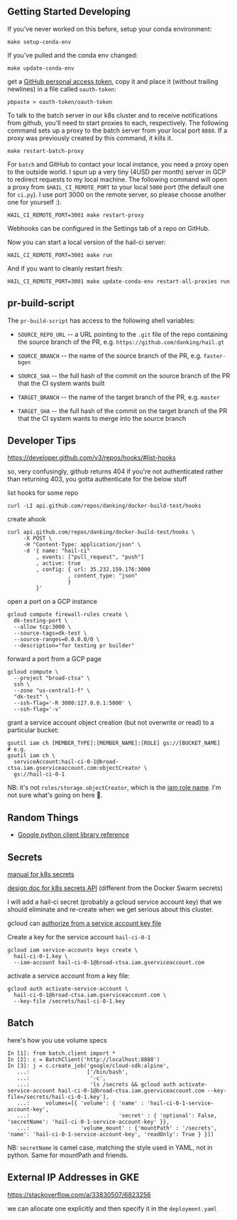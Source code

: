 Getting Started Developing
---

If you've never worked on this before, setup your conda environment:

```
make setup-conda-env
```

If you've pulled and the conda env changed:

```
make update-conda-env
```

get a [GitHub personal access token](https://github.com/settings/tokens), copy
it and place it (without trailing newlines) in a file called `oauth-token`:

```
pbpaste > oauth-token/oauth-token
```

To talk to the batch server in our k8s cluster and to receive notifications from
github, you'll need to start proxies to each, respectively. The following
command sets up a proxy to the batch server from your local port `8888`. If a
proxy was previously created by this command, it kills it.

```
make restart-batch-proxy
```

For `batch` and GitHub to contact your local instance, you need a proxy open to
the outside world. I spun up a very tiny (4USD per month) server in GCP to
redirect requests to my local machine. The following command will open a proxy
from `$HAIL_CI_REMOTE_PORT` to your local `5000` port (the default one for
`ci.py`). I use port 3000 on the remote server, so please choose another one for
yourself :).

```
HAIL_CI_REMOTE_PORT=3001 make restart-proxy
```

Webhooks can be configured in the Settings tab of a repo on GitHub.

Now you can start a local version of the hail-ci server:

```
HAIL_CI_REMOTE_PORT=3001 make run
```

And if you want to cleanly restart fresh:

```
HAIL_CI_REMOTE_PORT=3001 make update-conda-env restart-all-proxies run
```

pr-build-script
---
The `pr-build-script` has access to the following shell variables:

 - `SOURCE_REPO_URL` -- a URL pointing to the `.git` file of the repo containing
   the source branch of the PR, e.g. `https://github.com/danking/hail.gt`

 - `SOURCE_BRANCH` -- the name of the source branch of the PR,
   e.g. `faster-bgen`

 - `SOURCE_SHA` -- the full hash of the commit on the source branch of the PR
   that the CI system wants built

 - `TARGET_BRANCH` -- the name of the target branch of the PR, e.g. `master`

 - `TARGET_SHA` -- the full hash of the commit on the target branch of the PR
   that the CI system wants to merge into the source branch

Developer Tips
---

https://developer.github.com/v3/repos/hooks/#list-hooks

so, very confusingly, github returns 404 if you're not authenticated rather than
returning 403, you gotta authenticate for the below stuff

list hooks for some repo
```
curl -LI api.github.com/repos/danking/docker-build-test/hooks
```

create ahook
```
curl api.github.com/repos/danking/docker-build-test/hooks \
     -X POST \
     -H "Content-Type: application/json" \
     -d '{ name: "hail-ci"
         , events: ["pull_request", "push"]
         , active: true
         , config: { url: 35.232.159.176:3000
                   , content_type: "json"
                   }
         }'
```


open a port on a GCP instance
```
gcloud compute firewall-rules create \
  dk-testing-port \
  --allow tcp:3000 \
  --source-tags=dk-test \
  --source-ranges=0.0.0.0/0 \
  --description="for testing pr builder"
```


forward a port from a GCP page
```
gcloud compute \
  --project "broad-ctsa" \
  ssh \
  --zone "us-central1-f" \
  "dk-test" \
  --ssh-flag='-R 3000:127.0.0.1:5000' \
  --ssh-flag='-v'
```

grant a service account object creation (but not overwrite or read) to a
particular bucket:

```
gsutil iam ch [MEMBER_TYPE]:[MEMBER_NAME]:[ROLE] gs://[BUCKET_NAME]
# e.g.
gsutil iam ch \
  serviceAccount:hail-ci-0-1@broad-ctsa.iam.gserviceaccount.com:objectCreator \
  gs://hail-ci-0-1
```

NB: it's not `roles/storage.objectCreator`, which is the [iam role
name](https://cloud.google.com/storage/docs/access-control/iam-roles). I'm not
sure what's going on here :shrug:.

Random Things
---

 - [Google python client library reference](https://googlecloudplatform.github.io/google-cloud-python/)


Secrets
---

[manual for k8s secrets](https://kubernetes.io/docs/concepts/configuration/secret/)

[design doc for k8s secrets
API](https://github.com/kubernetes/community/blob/master/contributors/design-proposals/auth/secrets.md)
(different from the Docker Swarm secrets)

I will add a hail-ci secret (probably a gcloud service account key) that we
should eliminate and re-create when we get serious about this cluster.

gcloud can [authorize from a service account key
file](https://cloud.google.com/sdk/gcloud/reference/auth/activate-service-account)

Create a key for the service account `hail-ci-0-1`
```
gcloud iam service-accounts keys create \
  hail-ci-0-1.key \
  --iam-account hail-ci-0-1@broad-ctsa.iam.gserviceaccount.com
```

activate a service account from a key file:
```
gcloud auth activate-service-account \
  hail-ci-0-1@broad-ctsa.iam.gserviceaccount.com \
  --key-file /secrets/hail-ci-0-1.key
```

Batch
---

here's how you use volume specs

```ipython
In [1]: from batch.client import *
In [2]: c = BatchClient('http://localhost:8888')
In [3]: j = c.create_job('google/cloud-sdk:alpine',
   ...:                  ['/bin/bash',
   ...:                   '-c',
   ...:                   'ls /secrets && gcloud auth activate-service-account hail-ci-0-1@broad-ctsa.iam.gserviceaccount.com --key-file=/secrets/hail-ci-0-1.key'],
   ...:     volumes=[{ 'volume': { 'name' : 'hail-ci-0-1-service-account-key',
   ...:                            'secret' : { 'optional': False, 'secretName': 'hail-ci-0-1-service-account-key' }},
   ...:                'volume_mount' : {'mountPath' : '/secrets', 'name': 'hail-ci-0-1-service-account-key', 'readOnly': True } }])
```

NB: `secretName` is camel case, matching the style used in YAML, not in
python. Same for mountPath and friends.

External IP Addresses in GKE
---
https://stackoverflow.com/a/33830507/6823256

we can allocate one explicitly and then specify it in the `deployment.yaml`
